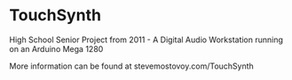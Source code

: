 TouchSynth
==========

High School Senior Project from 2011 - A Digital Audio Workstation running on an Arduino Mega 1280

More information can be found at stevemostovoy.com/TouchSynth
